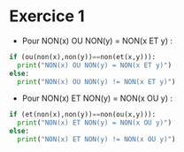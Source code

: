 # Exercice 1

* Pour NON(x) OU NON(y) = NON(x ET y) :

```py
if (ou(non(x),non(y))==non(et(x,y))):
  print("NON(x) OU NON(y) = NON(x ET y)")
else:
  print("NON(x) OU NON(y) != NON(x ET y)")
```

* Pour NON(x) ET NON(y) = NON(x OU y) :

```py
if (et(non(x),non(y))==non(ou(x,y))):
  print("NON(x) ET NON(y) = NON(x OU y)")
else:
  print("NON(x) ET NON(y) != NON(x OU y)")
```
